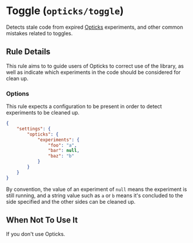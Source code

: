 # Toggle (`opticks/toggle`)

Detects stale code from expired [Opticks](https://www.npmjs.com/package/opticks) experiments, and other common mistakes related to toggles.

## Rule Details

This rule aims to to guide users of Opticks to correct use of the library, as well as indicate which experiments in the code should be considered for clean up.

### Options

This rule expects a configuration to be present in order to detect experiments to be cleaned up.

```json
{
    "settings": {
        "opticks": {
            "experiments": {
                "foo": "a", 
                "bar": null, 
                "baz": "b"
            }
        }
    }
}
```

By convention, the value of an experiment of `null` means the experiment is still running, and a string value such as `a` or `b` means it's concluded to the side specified and the other sides can be cleaned up.

## When Not To Use It

If you don't use Opticks.
